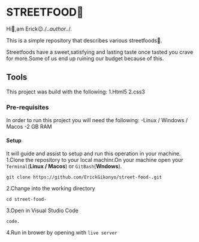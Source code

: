 # STREETFOOD🍔

Hi👋,am Erick😉./*..author..*/.

This is a simple repository that describes various streetfoods🌭.

Streetfoods have a sweet,satisfying and lasting taste once tasted you crave for more.Some of us end up ruining our budget because of this.

## Tools

This project was build with the following:
1.Html5
2.css3

### Pre-requisites
In order to run this project you will need the following:
-Linux / Windows / Macos
-2 GB RAM

#### Setup

It will guide and assist to setup and run this operation in your machine.
1.Clone the repository to your local machinr.On your machine open your `Terminal`(**Linux / Macos**) or `GitBash`(**Wndows**).
```
git clone https://github.com/ErickGikonyo/street-food-.git
```
2.Change into the working directory
```
cd street-food-
```

3.Open in Visual Studio Code
```
code.
```

4.Run in brower by opening with `live server`
